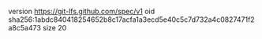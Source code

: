 version https://git-lfs.github.com/spec/v1
oid sha256:1abdc840418254652b8c17acfa1a3ecd5e40c5c7d732a4c0827471f2a8c5a473
size 20
